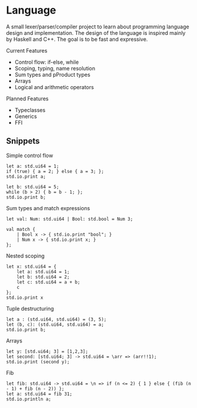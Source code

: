 # Language
A small lexer/parser/compiler project to learn about programming language design and implementation. The design of the language is inspired mainly by Haskell and C++. The goal is to be fast and expressive. 

Current Features
 - Control flow: if-else, while 
 - Scoping, typing, name resolution
 - Sum types and pProduct types
 - Arrays
 - Logical and arithmetic operators

Planned Features
 - Typeclasses
 - Generics
 - FFI
 
## Snippets

Simple control flow
```
let a: std.ui64 = 1;
if (true) { a = 2; } else { a = 3; };
std.io.print a;

let b: std.ui64 = 5;
while (b > 2) { b = b - 1; };
std.io.print b;
```

Sum types and match expressions
```
let val: Num: std.ui64 | Bool: std.bool = Num 3;

val match {
	| Bool x -> { std.io.print "bool"; }
	| Num x -> { std.io.print x; }
};
```

Nested scoping
```
let x: std.ui64 = {
	let a: std.ui64 = 1;
	let b: std.ui64 = 2;
	let c: std.ui64 = a + b;
	c
};
std.io.print x
```

Tuple destructuring
```
let a : (std.ui64, std.ui64) = (3, 5);
let (b, c): (std.ui64, std.ui64) = a;
std.io.print b;
```

Arrays
```
let y: [std.ui64; 3] = [1,2,3];
let second: [std.ui64; 3] -> std.ui64 = \arr => (arr!!1);
std.io.print (second y);
```

Fib
```
let fib: std.ui64 -> std.ui64 = \n => if (n <= 2) { 1 } else { (fib (n - 1) + fib (n - 2)) };
let a: std.ui64 = fib 31;
std.io.println a;
```
